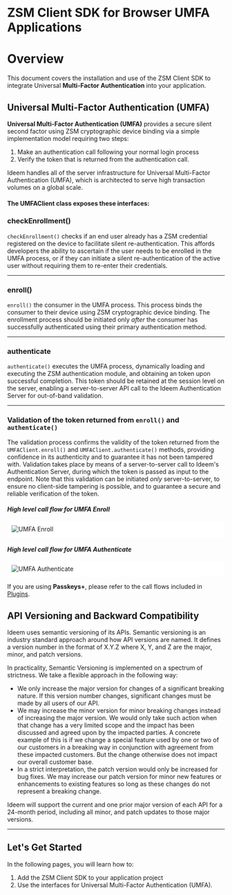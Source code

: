 # ZSM Client SDK for Browser UMFA Applications
# Overview
This document covers the installation and use of the ZSM Client SDK to integrate Universal **Multi-Factor Authentication** into your application.

<a name="umfa"></a>

## Universal Multi-Factor Authentication (UMFA)
**Universal Multi-Factor Authentication (UMFA)** provides a secure silent second factor using ZSM cryptographic device binding via a simple implementation model requiring two steps:

1. Make an authentication call following your normal login process
2. Verify the token that is returned from the authentication call.
  
Ideem handles all of the server infrastructure for Universal Multi-Factor Authentication (UMFA), which is architected to serve high transaction volumes on a global scale.

#### **The UMFAClient class exposes these interfaces:**

<a name="check-enrollment"></a>

### checkEnrollment()
`checkEnrollment()` checks if an end user already has a ZSM credential registered on the device to facilitate silent re-authentication. This affords developers the ability to ascertain if the user needs to be enrolled in the UMFA process, or if they can initiate a silent re-authentication of the active user without requiring them to re-enter their credentials.

---
<a name="enroll"></a>

### enroll()
`enroll()` the consumer in the UMFA process. This process binds the consumer to their device using ZSM cryptographic device binding. The enrollment process should be initiated only _after_ the consumer has successfully authenticated using their primary authentication method.

---
<a name="authenticate"></a>

### authenticate
`authenticate()` executes the UMFA process, dynamically loading and executing the ZSM authentication module, and obtaining an token upon successful completion. This token should be retained at the session level on the server, enabling a server-to-server API call to the Ideem Authentication Server for out-of-band validation.

---
<a name="jwt-validation"></a>

### Validation of the token returned from `enroll()` and `authenticate()`
The validation process confirms the validity of the token returned from the `UMFAClient.enroll()` and `UMFAClient.authenticate()` methods, providing confidence in its authenticity and to guarantee it has not been tampered with. Validation takes place by means of a server-to-server call to Ideem's Authentication Server, during which the token is passed as input to the endpoint. Note that this validation can be initiated _only_ server-to-server, to ensure no client-side tampering is possible, and to guarantee a secure and reliable verification of the token.

#### _High level call flow for UMFA Enroll_
<a name="umfa-enroll-flow"></a>
<div style="background-color: white; padding: 10px;">
  <img src="./assets/UMFA_Enroll_noPKP.png" alt="UMFA Enroll" />
</div>

#### _High level call flow for UMFA Authenticate_
<a name="umfa-authenticate-flow"></a>
<div style="background-color: white; padding: 10px;">
  <img src="./assets/UMFA_Auth_noPKP.png" alt="UMFA Authenticate" />
</div>

If you are using **Passkeys+**, please refer to the call flows included in [Plugins](./src/plugins.md).

<a name="backward-compat"></a>

## API Versioning and Backward Compatibility
Ideem uses semantic versioning of its APIs.  Semantic versioning is an industry standard approach around how API versions are named. It defines a version number in the format of X.Y.Z where X, Y, and Z are the major, minor, and patch versions.

In practicality, Semantic Versioning is implemented on a spectrum of strictness. We take a flexible approach in the following way:

* We only increase the major version for changes of a significant breaking nature. If this version number changes, significant changes must be made by all users of our API.
* We may increase the minor version for minor breaking changes instead of increasing the major version.  We would only take such action when that change has a very limited scope and the impact has been discussed and agreed upon by the impacted parties. A concrete example of this is if we change a special feature used by one or two of our customers in a breaking way in conjunction with agreement from these impacted customers. But the change otherwise does not impact our overall customer base.
* In a strict interpretation, the patch version would only be increased for bug fixes. We may increase our patch version for minor new features or enhancements to existing features so long as these changes do not represent a breaking change.

Ideem will support the current and one prior major version of each API for a 24-month period, including all minor, and patch updates to those major versions.

---

<a name="getting-started"></a>

## Let's Get Started
In the following pages, you will learn how to:

1. Add the ZSM Client SDK to your application project
2. Use the interfaces for Universal Multi-Factor Authentication (UMFA).
